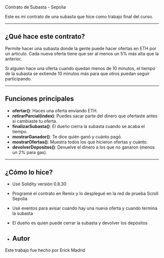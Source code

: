 Contrato de Subasta - Sepolia

Este es mi contrato de una subasta que hice como trabajo final del curso.

---

## ¿Qué hace este contrato?

Permite hacer una subasta donde la gente puede hacer ofertas en ETH por un artículo. Cada nueva oferta tiene que ser al menos un 5% más alta que la anterior.

Si alguien hace una oferta cuando quedan menos de 10 minutos, el tiempo de la subasta se extiende 10 minutos más para que otros puedan seguir participando.

---

## Funciones principales

- **ofertar()**: Haces una oferta enviando ETH.  
- **retirarParcial(index)**: Puedes sacar parte del dinero que ofertaste antes si cambiaste tu oferta.  
- **finalizarSubasta()**: El dueño cierra la subasta cuando se acaba el tiempo.  
- **mostrarGanador()**: Te dice quién ganó y cuánto pagó.  
- **mostrarOfertas()**: Muestra todos los que hicieron ofertas y cuánto.  
- **devolverDepositos()**: Devuelve el dinero a los que no ganaron (menos un 2% para gas).

---

## ¿Cómo lo hice?

- Usé Solidity versión 0.8.30  
- Programé el contrato en Remix y lo desplegué en la red de prueba Scroll Sepolia  
- Usé eventos para avisar cuando hay una nueva oferta y cuando termina la subasta  
- El dueño es quien puede cerrar la subasta y devolver los depósitos

- ## Autor

Este trabajo fue hecho por Erick Madrid
